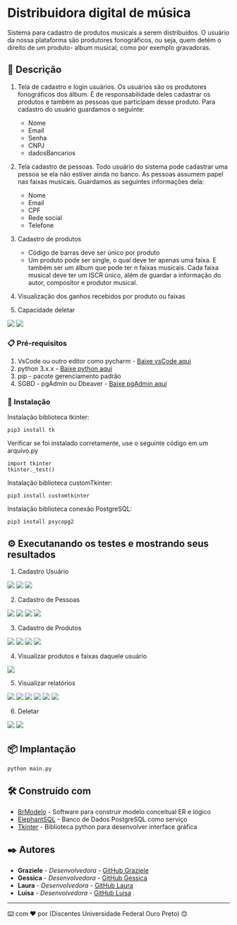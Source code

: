 # Distribuidora digital de música

Sistema para cadastro de produtos musicais a serem distribuídos. O usuário da nossa plataforma são produtores fonográficos, ou seja, quem detém o direito de um produto- album musical, como por exemplo gravadoras.

## 🚀 Descrição

1. Tela de cadastro e login usuários. Os usuários são os produtores fonográficos dos álbum. É de responsabilidade deles cadastrar os produtos e também as pessoas que participam desse produto. Para cadastro do usuário guardamos o seguinte: 
    - Nome
    - Email
    - Senha
    - CNPJ
    - dadosBancarios

2. Tela cadastro de pessoas. Todo usuário do sistema pode cadastrar uma pessoa se ela não estiver ainda no banco. As pessoas assumem papel nas faixas musicais. Guardamos as seguintes informações dela:
    - Nome
    - Email
    - CPF
    - Rede social
    - Telefone

3. Cadastro de produtos
    - Código de barras deve ser único por produto
    - Um produto pode ser single, o qual deve ter apenas uma faixa. E também ser um álbum que pode ter n faixas musicais. Cada faixa musical deve ter um ISCR único, além de guardar a informação do autor, compositor e produtor musical. 

 
4. Visualização dos ganhos recebidos por produto ou faixas

5. Capacidade deletar

<img src="/img/conceitual.png">
<img src="/img/logico.png">

### 📋 Pré-requisitos

1. VsCode ou outro editor como pycharm -  [Baixe vsCode aqui ](https://code.visualstudio.com/download)
2. python 3.x.x - [Baixe python aqui](http://www.sis4.com/brModelo/)
3. pip - pacote gerenciamento padrão
4. SGBD - pgAdmin ou Dbeaver -  [Baixe pgAdmin aqui](https://www.pgadmin.org/)

### 🔧 Instalação

Instalação biblioteca tkinter:

```
pip3 install tk
```

Verificar se foi instalado corretamente, use o seguinte código em um arquivo.py

```
import tkinter
tkinter._test()
```

Instalação biblioteca customTkinter:

```
pip3 install customtkinter
```

Instalação biblioteca conexão PostgreSQL:

```
pip3 install psycopg2
```


## ⚙️ Executanando os testes e mostrando seus resultados
1. Cadastro Usuário 
<img src="/img/cadastroUsuario.png">
<img src="/img/SenhaIncorreta.png">
<img src="/img/tabelaUsuario.png">

2. Cadastro de Pessoas
<img src="/img/pessoas.PNG">
<img src="/img/cadastro-pessoa.PNG">
<img src="/img/cadastro-pessoa-sucesso.PNG">
<img src="/img/pesquisa-pessoa.PNG">

3. Cadastro de Produtos 
<img src="/img/cadastro-produto.PNG">
<img src="/img/cadastro-produto-sucesso.PNG">
<img src="/img/cadastro-album-sucesso.PNG">
<img src="/img/cadastro-single-faixa-musical.PNG">

4. Visualizar produtos e faixas daquele usuário
<img src="/img/tela-inicial.PNG">

5. Visualizar relatórios
<img src="/img/RELATORTIOS.PNG">
<img src="/img/reproducoes-faixa.PNG">
<img src="/img/relatorios-faixa.PNG">
<img src="/img/reproducoes-album.PNG">
<img src="/img/relatorio-artista.PNG">
<img src="/img/relatorio-artista-mostrar.PNG">

6. Deletar

<img src="/img/procurar-produto-delete.PNG">
<img src="/img/sucesso-procura-delete.PNG">



## 📦 Implantação

```
python main.py
```


## 🛠️ Construído com

* [BrModelo](http://www.sis4.com/brModelo/) - Software para construir modelo conceitual ER e lógico
* [ElephantSQL](https://www.elephantsql.com/) - Banco de Dados PostgreSQL como serviço
* [Tkinter](https://rometools.github.io/rome/) - Biblioteca python para desenvolver interface gráfica


## ✒️ Autores



* **Graziele** - *Desenvolvedora* - [GitHub Graziele](https://github.com/Graziele-Rodrigues)
* **Gessica** - *Desenvolvedora* - [GitHub Gessica](https://github.com/linkParaPerfil)
* **Laura** - *Desenvolvedora* -  [GitHub Laura](https://github.com/LauraMarques20)
* **Luisa** - *Desenvolvedora* - [GitHub Luisa](https://github.com/linkParaPerfil)
.



---
⌨️ com ❤️ por (Discentes Universidade Federal Ouro Preto) 😊